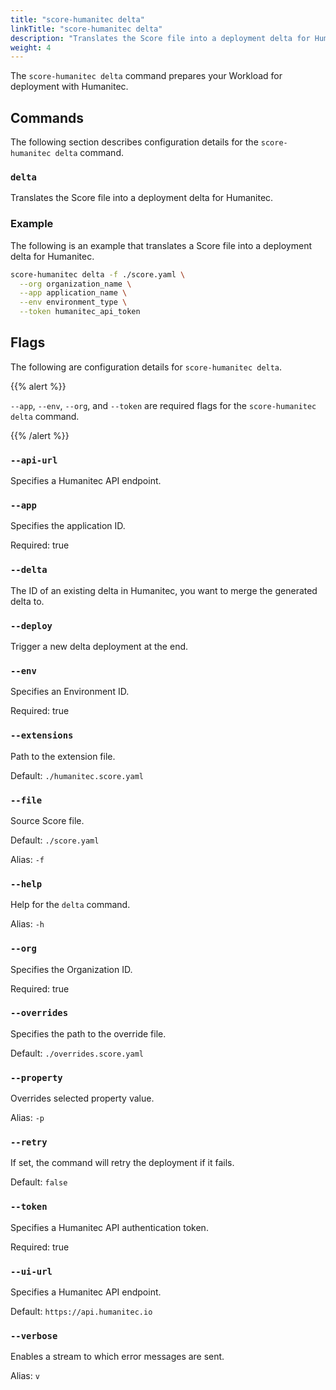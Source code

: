 ```yaml
---
title: "score-humanitec delta"
linkTitle: "score-humanitec delta"
description: "Translates the Score file into a deployment delta for Humanitec."
weight: 4
---
```


The `score-humanitec delta` command prepares your Workload for deployment with Humanitec.

## Commands

The following section describes configuration details for the `score-humanitec delta` command.

### `delta`

Translates the Score file into a deployment delta for Humanitec.

### Example

The following is an example that translates a Score file into a deployment delta for Humanitec.

```bash
score-humanitec delta -f ./score.yaml \
  --org organization_name \
  --app application_name \
  --env environment_type \
  --token humanitec_api_token
```

## Flags

The following are configuration details for `score-humanitec delta`.

{{% alert %}}

`--app`, `--env`, `--org`, and `--token` are required flags for the `score-humanitec delta` command.

{{% /alert %}}

### `--api-url`

Specifies a Humanitec API endpoint.

### `--app`

Specifies the application ID.

Required: true

### `--delta`

The ID of an existing delta in Humanitec, you want to merge the generated delta to.

### `--deploy`

Trigger a new delta deployment at the end.

### `--env`

Specifies an Environment ID.

Required: true

### `--extensions`

Path to the extension file.

Default: `./humanitec.score.yaml`

### `--file`

Source Score file.

Default: `./score.yaml`

Alias: `-f`

### `--help`

Help for the `delta` command.

Alias: `-h`

### `--org`

Specifies the Organization ID.

Required: true

### `--overrides`

Specifies the path to the override file.

Default: `./overrides.score.yaml`

### `--property`

Overrides selected property value.

Alias: `-p`

### `--retry`

If set, the command will retry the deployment if it fails.

Default: `false`

### `--token`

Specifies a Humanitec API authentication token.

Required: true

### `--ui-url`

Specifies a Humanitec API endpoint.

Default: `https://api.humanitec.io`

### `--verbose`

Enables a stream to which error messages are sent.

Alias: `v`
